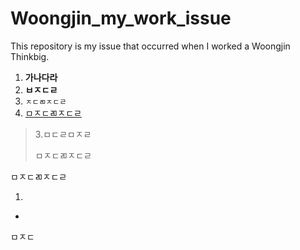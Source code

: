 # Woongjin_my_work_issue
This repository is my issue that occurred when I worked a Woongjin Thinkbig.

1. **가나다라**
2. **ㅂㅈㄷㄹ**
3. `ㅈㄷㄻㅈㄷㄹ`
4. [ㅁㅈㄷㄻㅈㄷㄹ](https://github.com/buelmanager/Woongjin_my_work_issue.git)

> 3.ㅁㄷㄹㅁㅈㄹ
>
> ㅁㅈㄷㄻㅈㄷㄹ

ㅁㅈㄷㄻㅈㄷㄹ



1. 



- 



ㅁㅈㄷ



